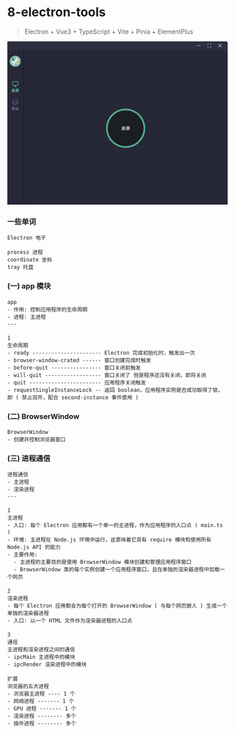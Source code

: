 # 8-electron-tools

> Electron + Vue3 + TypeScript + Vite + Pinia + ElementPlus

![home](。/../src/assets/images/home.jpg)

### 一些单词

```
Electron 电子

process 进程
coordinate 坐标
tray 托盘
```

### (一) app 模块

```
app
- 作用: 控制应用程序的生命周期
- 进程: 主进程
---

1
生命周期
- ready ---------------------- Electron 完成初始化时，触发出一次
- browser-window-crated ------ 窗口创建完成时触发
- before-quit ---------------- 窗口关闭前触发
- will-quit ------------------ 窗口关闭了 但是程序还没有关闭，即将关闭
- quit ----------------------- 应用程序关闭触发
- requestSingleInstanceLock -- 返回 boolean，应用程序实例是否成功取得了锁，即 ( 禁止双开，配合 second-instance 事件使用 )
```

### (二) BrowserWindow

```
BrowserWindow
- 创建并控制浏览器窗口
```

### (三) 进程通信

```
进程通信
- 主进程
- 渲染进程
---

1
主进程
- 入口: 每个 Electron 应用都有一个单一的主进程，作为应用程序的入口点 ( main.ts )
- 环境: 主进程在 Node.js 环境中运行，这意味着它具有 require 模块和使用所有 Node.js API 的能力
- 主要作用:
  - 主进程的主要目的是使用 BrowserWindow 模块创建和管理应用程序窗口
  - BrowserWindow 类的每个实例创建一个应用程序窗口，且在单独的渲染器进程中加载一个网页

2
渲染进程
- 每个 Electron 应用都会为每个打开的 BrowserWindow ( 与每个网页嵌入 ) 生成一个单独的渲染器进程
- 入口: 以一个 HTML 文件作为渲染器进程的入口点

3
通信
主进程和渲染进程之间的通信
- ipcMain 主进程中的模块
- ipcRender 渲染进程中的模块

扩展
浏览器的五大进程
- 浏览器主进程 ---- 1 个
- 网络进程 ------- 1 个
- GPU 进程 ------- 1 个
- 渲染进程 -------- 多个
- 插件进程 -------- 多个
```
